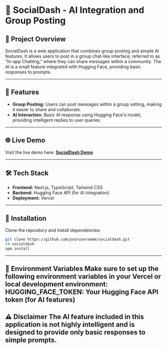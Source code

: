 # 🌟 **SocialDash - AI Integration and Group Posting**

## 📖 **Project Overview**

SocialDash is a web application that combines group posting and simple AI features. It allows users to post in a group chat-like interface, referred to as "In-app Chatting," where they can share messages within a community. The AI is a small feature integrated with Hugging Face, providing basic responses to prompts.

---

## 🚀 **Features**

- **Group Posting:** Users can post messages within a group setting, making it easier to share and collaborate.
- **AI Interaction:** Basic AI response using Hugging Face's model, providing intelligent replies to user queries.

---

## 🌐 **Live Demo**

Visit the live demo here: [**SocialDash Demo**](https://socialdash-lw4h.vercel.app/)

---

## 🛠️ **Tech Stack**

- **Frontend:** Next.js, TypeScript, Tailwind CSS  
- **Backend:** Hugging Face API (for AI integration)  
- **Deployment:** Vercel  

---

## 🔧 **Installation**

Clone the repository and install dependencies:

```bash
git clone https://github.com/yourusername/socialdash.git
cd socialdash
npm install
```
---
🔑 Environment Variables
Make sure to set up the following environment variables in your Vercel or local development environment:
HUGGING_FACE_TOKEN: Your Hugging Face API token (for AI features)
---
⚠️ Disclaimer
The AI feature included in this application is not highly intelligent and is designed to provide only basic responses to simple prompts.
---
